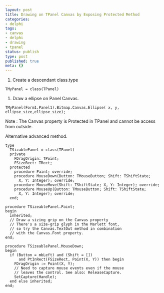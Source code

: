 ```yaml
---
layout: post
title: Drawing on TPanel Canvas by Exposing Protected Method
categories:
- delphi
tags:
- canvas
- delphi
- drawing
- tpanel
status: publish
type: post
published: true
meta: {}
---
```

1. Create a descendant class.type

```
TMyPanel = class(TPanel)
```

1. Draw a ellipse on Panel Canvas.

```
TMyPanel(Form1.Panel1).Bitmap.Canvas.Ellipse( x, y, ellipse_size,ellipse_size);
```

Note : The Canvas property is Protected in TPanel and cannot be access from outside.

Alternative advanced method.

```
type
  TSizablePanel = class(TPanel)
  private
    FDragOrigin: TPoint;
    FSizeRect: TRect;
  protected
    procedure Paint; override;
    procedure MouseDown(Button: TMouseButton; Shift: TShiftState;
      X, Y: Integer); override;
    procedure MouseMove(Shift: TShiftState; X, Y: Integer); override;
    procedure MouseUp(Button: TMouseButton; Shift: TShiftState;
      X, Y: Integer); override;
  end;

procedure TSizeablePanel.Paint;
begin
  inherited;
  // Draw a sizing grip on the Canvas property
  // There's a size-grip glyph in the Marlett font,
  // so try the Canvas.TextOut method in combination
  // with the Canvas.Font property.
end;

procedure TSizeablePanel.MouseDown;
begin
  if (Button = mbLeft) and (Shift = []) 
      and PtInRect(FSizeRect, Point(X, Y)) then begin
    FDragOrigin := Point(X, Y);
    // Need to capture mouse events even if the mouse
    // leaves the control. See also: ReleaseCapture.
    SetCapture(Handle);
  end else inherited;
end;
```
